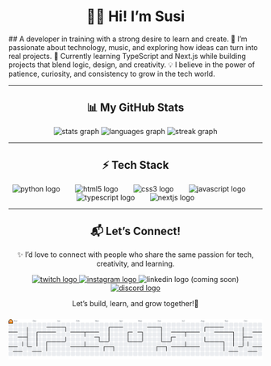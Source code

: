 <h1 align="center">👩‍💻 Hi! I’m Susi</h1> 
## A developer in training with a strong desire to learn and create.  
🚀 I’m passionate about technology, music, and exploring how ideas can turn into real projects.  
🌱 Currently learning TypeScript and Next.js while building projects that blend logic, design, and creativity.  
💡 I believe in the power of patience, curiosity, and consistency to grow in the tech world.  

---

<h2 align="center">📊 My GitHub Stats</h2>

<div align="center">
  <img src="https://github-readme-stats.vercel.app/api?username=Susanagc99&hide_title=false&hide_rank=false&show_icons=true&include_all_commits=true&count_private=true&disable_animations=false&theme=radical&locale=en&hide_border=false" height="150" alt="stats graph"  />
  <img src="https://github-readme-stats.vercel.app/api/top-langs?username=Susanagc99&locale=en&hide_title=false&layout=compact&card_width=320&langs_count=5&theme=radical&hide_border=false" height="150" alt="languages graph"  />
  <img src="https://streak-stats.demolab.com?user=Susanagc99&locale=en&mode=daily&theme=radical&hide_border=false&border_radius=50" height="150" alt="streak graph"  />
</div>

---

<h2 align="center">⚡ Tech Stack</h2>

<div align="center">
  <img src="https://cdn.jsdelivr.net/gh/devicons/devicon/icons/python/python-original.svg" height="50" alt="python logo"  />
  <img width="22" />
  <img src="https://cdn.jsdelivr.net/gh/devicons/devicon/icons/html5/html5-original.svg" height="50" alt="html5 logo"  />
  <img width="22" />
  <img src="https://cdn.jsdelivr.net/gh/devicons/devicon/icons/css3/css3-original.svg" height="50" alt="css3 logo"  />
  <img width="22" />
  <img src="https://cdn.jsdelivr.net/gh/devicons/devicon/icons/javascript/javascript-original.svg" height="50" alt="javascript logo"  />
  <img width="22" />
  <img src="https://cdn.jsdelivr.net/gh/devicons/devicon/icons/typescript/typescript-original.svg" height="50" alt="typescript logo"  />
  <img width="22" />
  <img src="https://cdn.jsdelivr.net/gh/devicons/devicon/icons/nextjs/nextjs-original.svg" height="50" alt="nextjs logo"  />
</div>

---

<h2 align="center">📬 Let’s Connect!</h2>

<p align="center">
✨ I’d love to connect with people who share the same passion for tech, creativity, and learning.  
</p>

<div align="center">
  <a href="https://www.twitch.tv/Susana_gc99" target="_blank">
    <img src="https://img.shields.io/static/v1?message=Twitch&logo=twitch&label=&color=9146FF&logoColor=white&labelColor=&style=for-the-badge" height="32" alt="twitch logo"  />
  </a>
  <a href="https://www.instagram.com/_susanagc_" target="_blank">
    <img src="https://img.shields.io/static/v1?message=Instagram&logo=instagram&label=&color=E4405F&logoColor=white&labelColor=&style=for-the-badge" height="32" alt="instagram logo"  />
  </a>
  <img src="https://img.shields.io/static/v1?message=LinkedIn&logo=linkedin&label=&color=0077B5&logoColor=white&labelColor=&style=for-the-badge" height="32" alt="linkedin logo (coming soon)"  />
  <a href="https://discord.com/sgc.04" target="_blank">
    <img src="https://img.shields.io/static/v1?message=Discord&logo=discord&label=&color=7289DA&logoColor=white&labelColor=&style=for-the-badge" height="32" alt="discord logo"  />
  </a>
</div>

<p align="center">
Let’s build, learn, and grow together!💌
</p>

###

<picture>
  <source media="(prefers-color-scheme: dark)" srcset="https://raw.githubusercontent.com/Susanagc99/Susanagc99/output/pacman-contribution-graph-dark.svg">
  <source media="(prefers-color-scheme: light)" srcset="https://raw.githubusercontent.com/Susanagc99/Susanagc99/output/pacman-contribution-graph.svg">
  <img alt="pacman contribution graph" src="https://raw.githubusercontent.com/Susanagc99/Susanagc99/output/pacman-contribution-graph.svg">
</picture>

###
